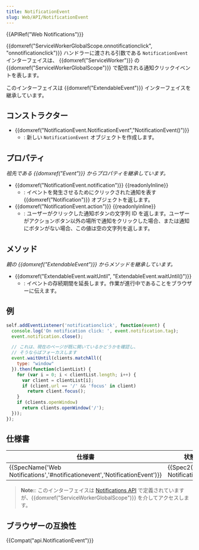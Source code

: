 ```yaml
---
title: NotificationEvent
slug: Web/API/NotificationEvent
---
```

{{APIRef("Web Notifications")}}

{{domxref("ServiceWorkerGlobalScope.onnotificationclick", "onnotificationclick")}} ハンドラーに渡される引数である `NotificationEvent` インターフェイスは、 {{domxref("ServiceWorker")}} の {{domxref("ServiceWorkerGlobalScope")}} で配信される通知クリックイベントを表します。

このインターフェイスは {{domxref("ExtendableEvent")}} インターフェイスを継承しています。

## コンストラクター

- {{domxref("NotificationEvent.NotificationEvent","NotificationEvent()")}}
  - : 新しい `NotificationEvent` オブジェクトを作成します。

## プロパティ

_祖先である {{domxref("Event")}} からプロパティを継承しています。_

- {{domxref("NotificationEvent.notification")}} {{readonlyInline}}
  - : イベントを発生させるためにクリックされた通知を表す {{domxref("Notification")}} オブジェクトを返します。
- {{domxref("NotificationEvent.action")}} {{readonlyinline}}
  - : ユーザーがクリックした通知ボタンの文字列 ID を返します。ユーザーがアクションボタン以外の場所で通知をクリックした場合、または通知にボタンがない場合、この値は空の文字列を返します。

## メソッド

_親の {{domxref("ExtendableEvent")}} からメソッドを継承しています。_

- {{domxref("ExtendableEvent.waitUntil", "ExtendableEvent.waitUntil()")}}
  - : イベントの存続期間を延長します。作業が進行中であることをブラウザーに伝えます。

## 例

```js
self.addEventListener('notificationclick', function(event) {
  console.log('On notification click: ', event.notification.tag);
  event.notification.close();

  // これは、現在のページが既に開いているかどうかを確認し、
  // そうならばフォーカスします
  event.waitUntil(clients.matchAll({
    type: "window"
  }).then(function(clientList) {
    for (var i = 0; i < clientList.length; i++) {
      var client = clientList[i];
      if (client.url == '/' && 'focus' in client)
        return client.focus();
    }
    if (clients.openWindow)
      return clients.openWindow('/');
  }));
});
```

## 仕様書

| 仕様書                                                                                               | 状態                                     | 備考             |
| ---------------------------------------------------------------------------------------------------- | ---------------------------------------- | ---------------- |
| {{SpecName('Web Notifications','#notificationevent','NotificationEvent')}} | {{Spec2('Web Notifications')}} | Living standard. |

> **Note:**: このインターフェイスは [Notifications API](/ja/docs/Web/API/Notifications_API) で定義されていますが、{{domxref("ServiceWorkerGlobalScope")}} を介してアクセスします。

## ブラウザーの互換性

{{Compat("api.NotificationEvent")}}
